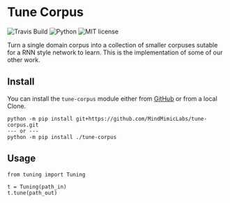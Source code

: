 # Tune Corpus

![Travis Build](https://travis-ci.org/MindMimicLabs/tune-corpus.svg?branch=master)
![Python](https://img.shields.io/badge/python-3.x-blue.svg)
![MIT license](https://img.shields.io/badge/License-MIT-green.svg)

Turn a single domain corpus into a collection of smaller corpuses sutable for a RNN style network to learn.
This is the implementation of some of our other work.

## Install

You can install the `tune-corpus` module either from [GitHub](https://github.org) or from a local Clone. 

```{shell}
python -m pip install git+https://github.com/MindMimicLabs/tune-corpus.git
--- or ---
python -m pip install ./tune-corpus
```

## Usage

```{python}
from tuning import Tuning

t = Tuning(path_in)
t.tune(path_out)
```
